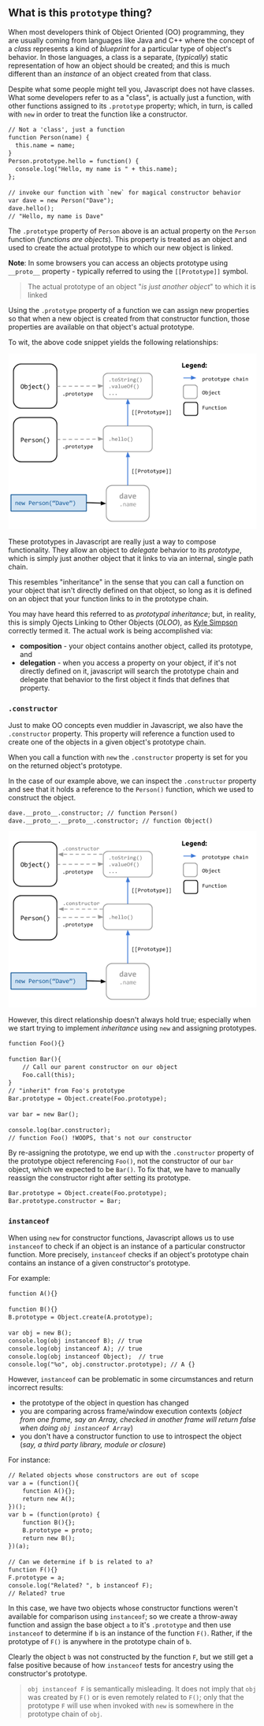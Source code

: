
## What is this `prototype` thing?

When most developers think of Object Oriented (OO) programming, they are usually coming from languages like Java and C++ where the concept of a *class* represents a kind of *blueprint* for a particular type of object's behavior. In those languages, a class is a separate, (*typically*) static representation of how an object should be created; and this is much different than an *instance* of an object created from that class.

Despite what some people might tell you, Javascript does not have classes.  What some developers refer to as a "class", is actually just a function, with other functions assigned to its `.prototype` property; which, in turn, is called with `new` in order to treat the function like a constructor.

```
// Not a 'class', just a function
function Person(name) {
  this.name = name;
}
Person.prototype.hello = function() {
  console.log("Hello, my name is " + this.name);
};

// invoke our function with `new` for magical constructor behavior
var dave = new Person("Dave");
dave.hello();
// "Hello, my name is Dave"
```

The `.prototype` property of `Person` above is an actual property on the `Person` function (*functions are objects*). This property is treated as an object and used to create the actual prototype to which our new object is linked.  

**Note**: In some browsers you can access an objects prototype using `__proto__` property - typically referred to using the `[[Prototype]]` symbol. 

> The actual prototype of an object "*is just another object*" to which it is linked

Using the `.prototype` property of a function we can assign new properties so that when a new object is created from that constructor function, those properties are available on that object's actual prototype.  

To wit, the above code snippet yields the following relationships:

![](js-prototype-example--1-.png)

These prototypes in Javascript are really just a way to compose functionality. They allow an object to *delegate* behavior to its *prototype*, which is simply just another object that it links to via an internal, single path chain.  

This resembles "inheritance" in the sense that you can call a function on your object that isn't directly defined on that object, so long as it is defined on an object that your function links to in the prototype chain. 

You may have heard this referred to as *prototypal inheritance*; but, in reality, this is simply Ojects Linking to Other Objects (*OLOO*), as [Kyle Simpson](http://davidwalsh.name/javascript-objects-deconstruction) correctly termed it. The actual work is being accomplished via:

- **composition** - your object contains another object, called its prototype, and
- **delegation** - when you access a property on your object, if it's not directly defined on it, javascript will search the prototype chain and delegate that behavior to the first object it finds that defines that property.

### `.constructor` 
Just to make OO concepts even muddier in Javascript, we also have the `.constructor` property. This property will reference a function used to create one of the objects in a given object's prototype chain. 

When you call a function with `new` the `.constructor` property is set for you on the returned object's prototype.

In the case of our example above, we can inspect the `.constructor` property and see that it holds a reference to the `Person()` function, which we used to construct the object. 

```
dave.__proto__.constructor; // function Person() 
dave.__proto__.__proto__.constructor; // function Object()
```
![](js-prototype-example--2-.png)

However, this direct relationship doesn't always hold true; especially when we start trying to implement *inheritance* using `new` and assigning prototypes. 

```
function Foo(){}

function Bar(){
    // Call our parent constructor on our object
    Foo.call(this);
}
// "inherit" from Foo's prototype
Bar.prototype = Object.create(Foo.prototype);

var bar = new Bar();

console.log(bar.constructor);
// function Foo() !WOOPS, that's not our constructor
```
By re-assigning the prototype, we end up with the `.constructor` property of the prototype object referencing `Foo()`, not the constructor of our `bar` object, which we expected to be `Bar()`. To fix that, we have to manually reassign the constructor right after setting its prototype.

```
Bar.prototype = Object.create(Foo.prototype);
Bar.prototype.constructor = Bar;
```

### `instanceof`
When using `new` for constructor functions, Javascript allows us to use `instanceof` to check if an object is an instance of a particular constructor function.  More precisely, `instanceof` checks if an object's prototype chain contains an instance of a given constructor's prototype.

For example:
```
function A(){}

function B(){}
B.prototype = Object.create(A.prototype);

var obj = new B();
console.log(obj instanceof B); // true
console.log(obj instanceof A); // true
console.log(obj instanceof Object);  // true
console.log("%o", obj.constructor.prototype); // A {}
```
However, `instanceof` can be problematic in some circumstances and return incorrect results:

- the prototype of the object in question has changed
- you are comparing across frame/window execution contexts (*object from one frame, say an Array, checked in another frame will return false when doing `obj instanceof Array`*)
- you don't have a constructor function to use to introspect the object (*say, a third party library, module or closure*)

For instance:
```
// Related objects whose constructors are out of scope
var a = (function(){
    function A(){};
    return new A();
})();
var b = (function(proto) {
    function B(){};
    B.prototype = proto;
    return new B();
})(a);

// Can we determine if b is related to a?
function F(){}
F.prototype = a;
console.log("Related? ", b instanceof F);
// Related? true
```
In this case, we have two objects whose constructor functions weren't available for comparison using `instanceof`; so we create a throw-away function and assign the base object `a` to it's `.prototype` and then use `instanceof` to determine if `b` is an instance of the function `F()`. Rather, if the prototype of `F()` is anywhere in the prototype chain of `b`.

Clearly the object `b` was not constructed by the function `F`, but we still get a false positive because of how `instanceof` tests for ancestry using the constructor's prototype.

> `obj instanceof F` is semantically misleading. It does not imply that `obj` was created by `F()` or is even remotely related to `F()`; only that the prototype `F` will use when invoked with `new` is somewhere in the prototype chain of `obj`.